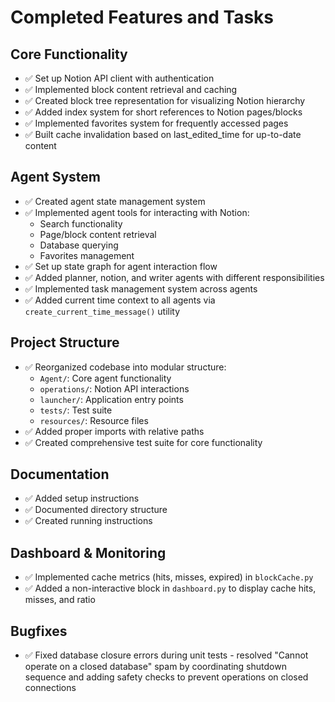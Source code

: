# Completed Features and Tasks

## Core Functionality
- ✅ Set up Notion API client with authentication
- ✅ Implemented block content retrieval and caching
- ✅ Created block tree representation for visualizing Notion hierarchy
- ✅ Added index system for short references to Notion pages/blocks
- ✅ Implemented favorites system for frequently accessed pages
- ✅ Built cache invalidation based on last_edited_time for up-to-date content

## Agent System
- ✅ Created agent state management system
- ✅ Implemented agent tools for interacting with Notion:
  - Search functionality
  - Page/block content retrieval
  - Database querying
  - Favorites management
- ✅ Set up state graph for agent interaction flow
- ✅ Added planner, notion, and writer agents with different responsibilities
- ✅ Implemented task management system across agents
- ✅ Added current time context to all agents via `create_current_time_message()` utility

## Project Structure
- ✅ Reorganized codebase into modular structure:
  - `Agent/`: Core agent functionality
  - `operations/`: Notion API interactions
  - `launcher/`: Application entry points
  - `tests/`: Test suite
  - `resources/`: Resource files
- ✅ Added proper imports with relative paths
- ✅ Created comprehensive test suite for core functionality

## Documentation
- ✅ Added setup instructions
- ✅ Documented directory structure
- ✅ Created running instructions 

## Dashboard & Monitoring
- ✅ Implemented cache metrics (hits, misses, expired) in `blockCache.py`
- ✅ Added a non-interactive block in `dashboard.py` to display cache hits, misses, and ratio 

## Bugfixes
- ✅ Fixed database closure errors during unit tests - resolved "Cannot operate on a closed database" spam by coordinating shutdown sequence and adding safety checks to prevent operations on closed connections 
